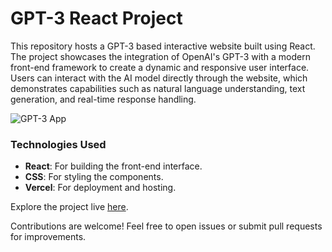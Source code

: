 # GPT-3 React Project

This repository hosts a GPT-3 based interactive website built using React. The project showcases the integration of OpenAI's GPT-3 with a modern front-end framework to create a dynamic and responsive user interface. Users can interact with the AI model directly through the website, which demonstrates capabilities such as natural language understanding, text generation, and real-time response handling.

![GPT-3 App](https://github.com/awahabt/GPT3-App/assets/133004396/db7734b1-9ef8-49eb-81b1-a4e2c7b06ad8)

 
### Technologies Used
- **React**: For building the front-end interface.
- **CSS**: For styling the components.
- **Vercel**: For deployment and hosting.

Explore the project live [here](https://gpt-3react-proj-abdul-wahab-tahirs-projects.vercel.app/).


Contributions are welcome! Feel free to open issues or submit pull requests for improvements.
